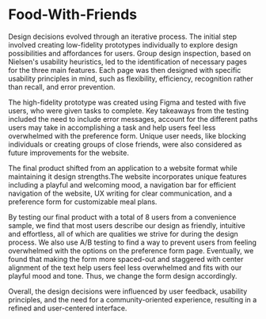 # Food-With-Friends

Design decisions evolved through an iterative process. The initial step involved creating low-fidelity prototypes individually to explore design possibilities and affordances for users. Group design inspection, based on Nielsen's usability heuristics, led to the identification of necessary pages for the three main features. Each page was then designed with specific usability principles in mind, such as flexibility, efficiency, recognition rather than recall, and error prevention.

The high-fidelity prototype was created using Figma and tested with five users, who were given tasks to complete. Key takeaways from the testing included the need to include error messages, account for the different paths users may take in accomplishing a task and help users feel less overwhelmed with the preference form. Unique user needs, like blocking individuals or creating groups of close friends, were also considered as future improvements for the website.

The final product shifted from an application to a website format while maintaining it design strengths.The website incorporates unique features including a playful and welcoming mood, a navigation bar for efficient navigation of the website, UX writing for clear communication, and a preference form for customizable meal plans. 

By testing our final product with a total of 8 users from a convenience sample, we find that most users describe our design as friendly, intuitive and effortless, all of which are qualities we strive for during the design process. We also use A/B testing to find a way to prevent users from feeling overwhelmed with the options on the preference form page. Eventually, we found that making the form more spaced-out and staggered with center alignment of the text help users feel less overwhelmed and fits with our playful mood and tone. Thus, we change the form design accordingly.

Overall, the design decisions were influenced by user feedback, usability principles, and the need for a community-oriented experience, resulting in a refined and user-centered interface.
